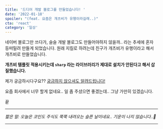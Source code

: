 ```yaml
---
title: '드디어 개발 블로그를 만들었습니다! '
date: '2022-01-18'
spoiler: "(feat. 요즘은 개츠비가 유행이라길래..)"
cta: 'react'
category: '일상'
---
```


네이버 블로그만 쓰다가, 슬슬 개발 블로그도 만들어야하지 않을까.. 라는 추세에 혼자 등떠밀려 만들게 되었습니다.
원래 지킬로 하려는데 친구가 개츠비가 유행이라고 해서 개츠비로 만들었습니다.

**개츠비 템플릿 적용시키는데 `sharp` 라는 라이브러리가 제대로 설치가 안된다고 해서 삽질했습니다.**

제가 궁금하시다구요?? [궁금하지 않으셔도 알려드립니다!](http://bbubbu.me) 

요즘 회사에서 너무 할게 없네요.. 일 좀 주셨으면 좋겠는데..
그냥 가만히 있겠습니다.

끝

---

*짧은 말: 오늘은 코인도 주식도 쭉쭉 내려오는 슬픈 날이네요.. 기운이 나지 않습니다..💜*

---

